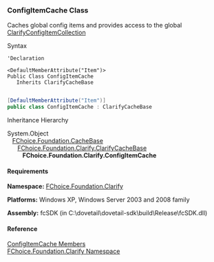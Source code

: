 ﻿### ConfigItemCache Class

Caches global config items and provides access to the global [ClarifyConfigItemCollection](fcSDK~FChoice.Foundation.Clarify.DataObjects.ClarifyConfigItemCollection.md)

Syntax

```vbnet
'Declaration

<DefaultMemberAttribute("Item")>
Public Class ConfigItemCache 
   Inherits ClarifyCacheBase
```

```csharp

[DefaultMemberAttribute("Item")]
public class ConfigItemCache : ClarifyCacheBase
``` 

Inheritance Hierarchy

System.Object  
   [FChoice.Foundation.CacheBase](fcSDK~FChoice.Foundation.CacheBase.md)  
      [FChoice.Foundation.Clarify.ClarifyCacheBase](fcSDK~FChoice.Foundation.Clarify.ClarifyCacheBase.md)  
         **FChoice.Foundation.Clarify.ConfigItemCache**  

#### Requirements

**Namespace:** [FChoice.Foundation.Clarify](fcSDK~FChoice.Foundation.Clarify_namespace.md)

**Platforms:** Windows XP, Windows Server 2003 and 2008 family

**Assembly:** fcSDK (in C:\\dovetail\\dovetail-sdk\\build\\Release\\fcSDK.dll)

#### Reference

[ConfigItemCache Members](fcSDK~FChoice.Foundation.Clarify.ConfigItemCache_members.md)  
[FChoice.Foundation.Clarify Namespace](fcSDK~FChoice.Foundation.Clarify_namespace.md)